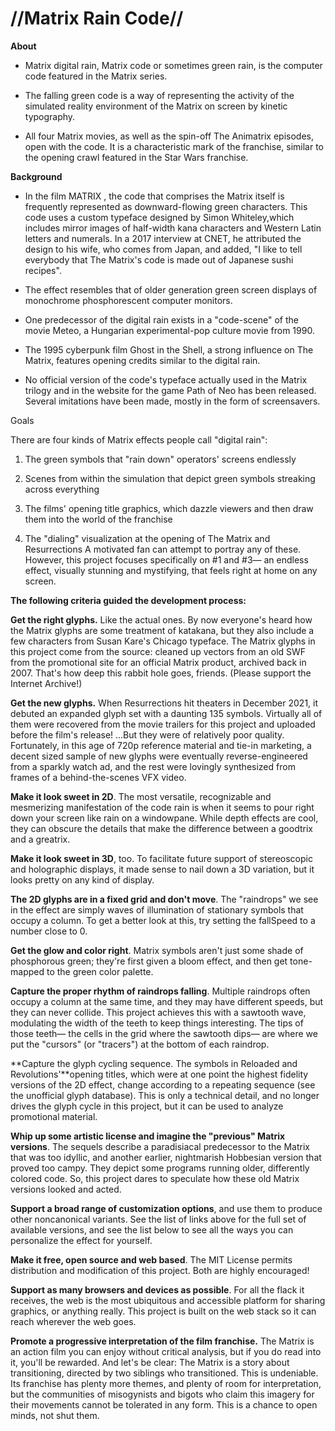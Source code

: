 # //Matrix Rain Code//

**About**

- Matrix digital rain, Matrix code or sometimes green rain, is the computer code featured in the Matrix series.

- The falling green code is a way of representing the activity of the simulated reality environment of the Matrix on screen by kinetic typography.

- All four Matrix movies, as well as the spin-off The Animatrix episodes, open with the code. It is a characteristic mark of the franchise, similar to the opening crawl featured in the Star Wars franchise.

**Background**

- In the film MATRIX , the code that comprises the Matrix itself is frequently represented as downward-flowing green characters. This code uses a custom typeface designed by Simon Whiteley,which includes mirror images of half-width kana characters and Western Latin letters and numerals. In a 2017 interview at CNET, he attributed the design to his wife, who comes from Japan, and added, "I like to tell everybody that The Matrix's code is made out of Japanese sushi recipes".

- The effect resembles that of older generation green screen displays of monochrome phosphorescent computer monitors.

- One predecessor of the digital rain exists in a "code-scene" of the movie Meteo, a Hungarian experimental-pop culture movie from 1990.

- The 1995 cyberpunk film Ghost in the Shell, a strong influence on The Matrix, features opening credits similar to the digital rain.

- No official version of the code's typeface actually used in the Matrix trilogy and in the website for the game Path of Neo has been released. Several imitations have been made, mostly in the form of screensavers.

Goals

There are four kinds of Matrix effects people call "digital rain":

1. The green symbols that "rain down" operators' screens endlessly

2. Scenes from within the simulation that depict green symbols streaking across everything

3. The films' opening title graphics, which dazzle viewers and then draw them into the world of the franchise

4. The "dialing" visualization at the opening of The Matrix and Resurrections
   A motivated fan can attempt to portray any of these. However, this project focuses specifically on #1 and #3— an endless effect, visually stunning and mystifying, that feels right at home on any screen.

**The following criteria guided the development process:**

**Get the right glyphs.** Like the actual ones. By now everyone's heard how the Matrix glyphs are some treatment of katakana, but they also include a few characters from Susan Kare's Chicago typeface. The Matrix glyphs in this project come from the source: cleaned up vectors from an old SWF from the promotional site for an official Matrix product, archived back in 2007. That's how deep this rabbit hole goes, friends. (Please support the Internet Archive!)

**Get the new glyphs.** When Resurrections hit theaters in December 2021, it debuted an expanded glyph set with a daunting 135 symbols. Virtually all of them were recovered from the movie trailers for this project and uploaded before the film's release! ...But they were of relatively poor quality. Fortunately, in this age of 720p reference material and tie-in marketing, a decent sized sample of new glyphs were eventually reverse-engineered from a sparkly watch ad, and the rest were lovingly synthesized from frames of a behind-the-scenes VFX video.

**Make it look sweet in 2D**. The most versatile, recognizable and mesmerizing manifestation of the code rain is when it seems to pour right down your screen like rain on a windowpane. While depth effects are cool, they can obscure the details that make the difference between a goodtrix and a greatrix.

**Make it look sweet in 3D**, too. To facilitate future support of stereoscopic and holographic displays, it made sense to nail down a 3D variation, but it looks pretty on any kind of display.

**The 2D glyphs are in a fixed grid and don't move**. The "raindrops" we see in the effect are simply waves of illumination of stationary symbols that occupy a column. To get a better look at this, try setting the fallSpeed to a number close to 0.

**Get the glow and color right**. Matrix symbols aren't just some shade of phosphorous green; they're first given a bloom effect, and then get tone-mapped to the green color palette.

**Capture the proper rhythm of raindrops falling**. Multiple raindrops often occupy a column at the same time, and they may have different speeds, but they can never collide. This project achieves this with a sawtooth wave, modulating the width of the teeth to keep things interesting. The tips of those teeth— the cells in the grid where the sawtooth dips— are where we put the "cursors" (or "tracers") at the bottom of each raindrop.

**Capture the glyph cycling sequence. The symbols in Reloaded and Revolutions'**opening titles, which were at one point the highest fidelity versions of the 2D effect, change according to a repeating sequence (see the unofficial glyph database). This is only a technical detail, and no longer drives the glyph cycle in this project, but it can be used to analyze promotional material.

**Whip up some artistic license and imagine the "previous" Matrix versions**. The sequels describe a paradisiacal predecessor to the Matrix that was too idyllic, and another earlier, nightmarish Hobbesian version that proved too campy. They depict some programs running older, differently colored code. So, this project dares to speculate how these old Matrix versions looked and acted.

**Support a broad range of customization options**, and use them to produce other noncanonical variants. See the list of links above for the full set of available versions, and see the list below to see all the ways you can personalize the effect for yourself.

**Make it free, open source and web based**. The MIT License permits distribution and modification of this project. Both are highly encouraged!

**Support as many browsers and devices as possible**. For all the flack it receives, the web is the most ubiquitous and accessible platform for sharing graphics, or anything really. This project is built on the web stack so it can reach wherever the web goes.

**Promote a progressive interpretation of the film franchise.** The Matrix is an action film you can enjoy without critical analysis, but if you do read into it, you'll be rewarded. And let's be clear: The Matrix is a story about transitioning, directed by two siblings who transitioned. This is undeniable. Its franchise has plenty more themes, and plenty of room for interpretation, but the communities of misogynists and bigots who claim this imagery for their movements cannot be tolerated in any form. This is a chance to open minds, not shut them.
